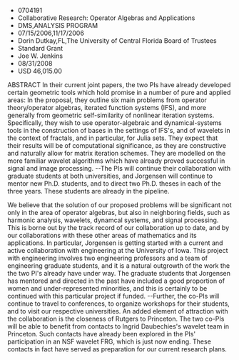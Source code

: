 
* 0704191
* Collaborative Research: Operator Algebras and Applications
* DMS,ANALYSIS PROGRAM
* 07/15/2006,11/17/2006
* Dorin Dutkay,FL,The University of Central Florida Board of Trustees
* Standard Grant
* Joe W. Jenkins
* 08/31/2008
* USD 46,015.00

ABSTRACT In their current joint papers, the two PIs have already developed
certain geometric tools which hold promise in a number of pure and applied
areas: In the proposal, they outline six main problems from operator
theory/operator algebras, iterated function systems (IFS), and more generally
from geometric self-similarity of nonlinear iteration systems. Specifically,
they wish to use operator-algebraic and dynamical-systems tools in the
construction of bases in the settings of IFS's, and of wavelets in the context
of fractals, and in particular, for Julia sets. They expect that their results
will be of computational significance, as they are constructive and naturally
allow for matrix iteration schemes. They are modelled on the more familiar
wavelet algorithms which have already proved successful in signal and image
processing. --The PIs will continue their collaboration with graduate students
at both universities, and Jorgensen will continue to mentor new Ph.D. students,
and to direct two Ph.D. theses in each of the three years. These students are
already in the pipeline.

We believe that the solution of our proposed problems will be significant not
only in the area of operator algebras, but also in neighboring fields, such as
harmonic analysis, wavelets, dynamcal systems, and signal processing. This is
borne out by the track record of our collaboration up to date, and by our
collaborations with these other areas of mathematics and its applications. In
particular, Jorgensen is getting started with a current and active collaboration
with engineering at the University of Iowa. This project with engineering
involves two engineering professors and a team of engineering graduate students,
and it is a natural outgrowth of the work the the two PI's already have under
way. The graduate students that Jorgensen has mentored and directed in the past
have included a good proportion of women and under-represented minorities, and
this is certainly to be continued with this particular project if funded.
--Further, the co-PIs will continue to travel to conferences, to organize
workshops for their students, and to visit our respective universities. An added
element of attraction with the collaboration is the closeness of Rutgers to
Princeton. The two co-PIs will be able to benefit from contacts to Ingrid
Daubechies's wavelet team in Princeton. Such contacts have already been explored
in the PIs' participation in an NSF wavelet FRG, which is just now ending. These
contacts in fact have served as preparation for our current research plans.
